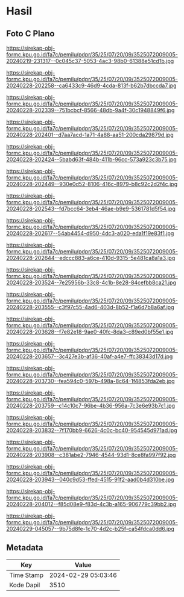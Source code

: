 # Hasil

## Foto C Plano

https://sirekap-obj-formc.kpu.go.id/fa7c/pemilu/pdpr/35/25/07/20/09/3525072009005-20240219-231317--0c045c37-5053-4ac3-98b0-61388e51cd1b.jpg

https://sirekap-obj-formc.kpu.go.id/fa7c/pemilu/pdpr/35/25/07/20/09/3525072009005-20240228-202258--ca6433c9-46d9-4cda-813f-b62b7dbccda7.jpg

https://sirekap-obj-formc.kpu.go.id/fa7c/pemilu/pdpr/35/25/07/20/09/3525072009005-20240228-202339--751bcbcf-8566-48db-9a4f-30c1948849f6.jpg

https://sirekap-obj-formc.kpu.go.id/fa7c/pemilu/pdpr/35/25/07/20/09/3525072009005-20240228-202401--d7aa7acd-1a71-4a88-aa51-200cda29879d.jpg

https://sirekap-obj-formc.kpu.go.id/fa7c/pemilu/pdpr/35/25/07/20/09/3525072009005-20240228-202424--5babd63f-484b-411b-96cc-573a923c3b75.jpg

https://sirekap-obj-formc.kpu.go.id/fa7c/pemilu/pdpr/35/25/07/20/09/3525072009005-20240228-202449--930e0d52-8106-416c-8979-b8c92c2d2f4c.jpg

https://sirekap-obj-formc.kpu.go.id/fa7c/pemilu/pdpr/35/25/07/20/09/3525072009005-20240228-202543--fd7bcc64-3eb4-46ae-b9e9-5361781d5f54.jpg

https://sirekap-obj-formc.kpu.go.id/fa7c/pemilu/pdpr/35/25/07/20/09/3525072009005-20240228-202617--54ab4454-d950-4dc3-a020-eda1f19e83f1.jpg

https://sirekap-obj-formc.kpu.go.id/fa7c/pemilu/pdpr/35/25/07/20/09/3525072009005-20240228-202644--edccc883-a6ce-410d-9315-5e481ca8a1a3.jpg

https://sirekap-obj-formc.kpu.go.id/fa7c/pemilu/pdpr/35/25/07/20/09/3525072009005-20240228-203524--7e25956b-33c8-4c1b-8e28-84cefbb8ca21.jpg

https://sirekap-obj-formc.kpu.go.id/fa7c/pemilu/pdpr/35/25/07/20/09/3525072009005-20240228-203555--c3f97c55-4ad6-403d-8b52-f1a6d7b8a6af.jpg

https://sirekap-obj-formc.kpu.go.id/fa7c/pemilu/pdpr/35/25/07/20/09/3525072009005-20240228-203628--f7e82e18-9ae0-40fc-8da3-c89ed0bf55e1.jpg

https://sirekap-obj-formc.kpu.go.id/fa7c/pemilu/pdpr/35/25/07/20/09/3525072009005-20240228-203657--3c427e3b-af36-40af-a4e7-ffc38343d17d.jpg

https://sirekap-obj-formc.kpu.go.id/fa7c/pemilu/pdpr/35/25/07/20/09/3525072009005-20240228-203730--fea594c0-597b-498a-8c64-1f4853fda2eb.jpg

https://sirekap-obj-formc.kpu.go.id/fa7c/pemilu/pdpr/35/25/07/20/09/3525072009005-20240228-203759--c14c10c7-96be-4b36-956a-7c3e6e93b7c1.jpg

https://sirekap-obj-formc.kpu.go.id/fa7c/pemilu/pdpr/35/25/07/20/09/3525072009005-20240228-203832--7f170bb9-6626-4c0c-bc40-954545d971ad.jpg

https://sirekap-obj-formc.kpu.go.id/fa7c/pemilu/pdpr/35/25/07/20/09/3525072009005-20240228-203908--c381abe2-7946-4544-93d1-8ce8fa997f92.jpg

https://sirekap-obj-formc.kpu.go.id/fa7c/pemilu/pdpr/35/25/07/20/09/3525072009005-20240228-203943--040c9d53-ffed-4515-91f2-aad0b4d310be.jpg

https://sirekap-obj-formc.kpu.go.id/fa7c/pemilu/pdpr/35/25/07/20/09/3525072009005-20240228-204012--f85d08e9-f83d-4c3b-a165-906779c39bb2.jpg

https://sirekap-obj-formc.kpu.go.id/fa7c/pemilu/pdpr/35/25/07/20/09/3525072009005-20240229-045057--9b75d8fe-1c70-4d2c-b25f-ca54fdca0dd6.jpg


## Metadata

| Key        | Value               |
| ---------- | ------------------- |
| Time Stamp | 2024-02-29 05:03:46 |
| Kode Dapil | 3510                |



